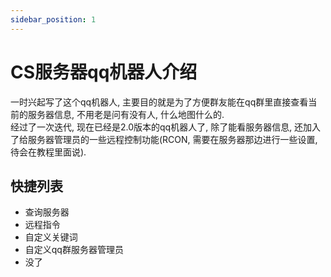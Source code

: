```yaml
---
sidebar_position: 1
---
```


# CS服务器qq机器人介绍
一时兴起写了这个qq机器人, 主要目的就是为了方便群友能在qq群里直接查看当前的服务器信息, 不用老是问有没有人, 什么地图什么的.  
经过了一次迭代, 现在已经是2.0版本的qq机器人了, 除了能看服务器信息, 还加入了给服务器管理员的一些远程控制功能(RCON, 需要在服务器那边进行一些设置, 待会在教程里面说).

## 快捷列表
- 查询服务器
- 远程指令
- 自定义关键词
- 自定义qq群服务器管理员
- 没了
